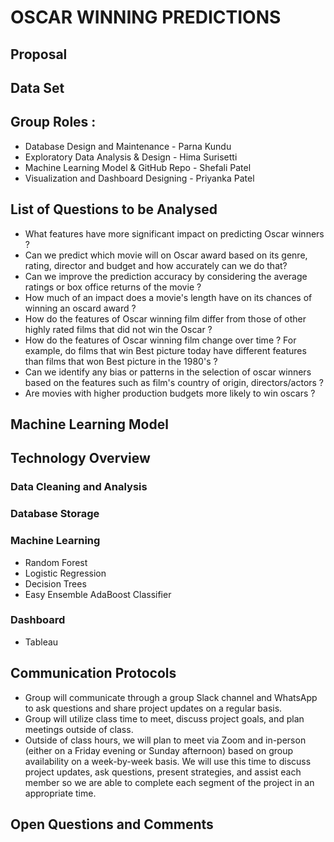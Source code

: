 # OSCAR WINNING PREDICTIONS

## Proposal

## Data Set

## Group Roles :

- Database Design and Maintenance - Parna Kundu
- Exploratory Data Analysis & Design - Hima Surisetti
- Machine Learning Model & GitHub Repo - Shefali Patel
- Visualization and Dashboard Designing - Priyanka Patel

## List of Questions to be Analysed 

- What features have more significant impact on predicting Oscar winners ?
- Can we predict which movie will on Oscar award based on its genre, rating, director and budget and how accurately can we do that?
- Can we improve the prediction accuracy by considering the average ratings or box office returns of the movie ?
- How much of an impact does a movie's length have on its chances of winning an oscard award ?
- How do the features of Oscar winning film differ from those of other highly rated films that did not win the Oscar ?
- How do the features of Oscar winning film change over time ? For example, do films that win Best picture today have different features than films that won Best picture in the 1980's ?
- Can we identify any bias or patterns in the selection of oscar winners based on the features such as film's country of origin, directors/actors ?
- Are movies with higher production budgets more likely to win oscars ?

## Machine Learning Model 

## Technology Overview
### Data Cleaning and Analysis

### Database Storage

### Machine Learning
- Random Forest
- Logistic Regression
- Decision Trees
- Easy Ensemble AdaBoost Classifier

### Dashboard
- Tableau

## Communication Protocols
- Group will communicate through a group Slack channel and WhatsApp to ask questions and share project updates on a regular basis.
- Group will utilize class time to meet, discuss project goals, and plan meetings outside of class.
- Outside of class hours, we will plan to meet via Zoom and in-person (either on a Friday evening or Sunday afternoon) based on group availability on a week-by-week basis. We will use this time to discuss project updates, ask questions, present strategies, and assist each member so we are able to complete each segment of the project in an appropriate time.


## Open Questions and Comments
